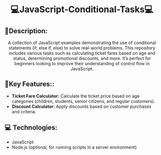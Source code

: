 
<h1 align="center" style="font-weight: bold;">💻JavaScript-Conditional-Tasks💻</h1>

<h2 id="layout">🎨Description:</h2>

<p align="center">A collection of JavaScript examples demonstrating the use of conditional statements (if, else if, else) to solve real-world problems. This repository includes various tasks such as calculating ticket fares based on age and status, determining promotional discounts, and more. It’s perfect for beginners looking to improve their understanding of control flow in JavaScript.
</p>

<h2 id="layout">🎨Key Features::</h2>
<ul id="layout"> 
    <li> <b>Ticket Fare Calculator:</b> Calculate the ticket price based on age categories (children, students, senior citizens, and regular customers).</li>
    <li> <b>Discount Calculator:</b> Apply discounts based on customer purchases and criteria.</li>
</ul>


<h2 id="technologies">💻 Technologies:</h2>

- JavaScript
- Node.js (optional, for running scripts in a server environment) 




